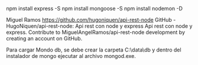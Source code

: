 npm install express -S
npm install mongoose -S
npm install nodemon -D

Miguel Ramos
https://github.com/hugoniquen/api-rest-node
GitHub - HugoNiquen/api-rest-node: Api rest con node y express
Api rest con node y express. Contribute to MiguelAngelRamos/api-rest-node development by creating an account on GitHub.


Para cargar Mondo db, se debe crear la carpeta C:\data\db y dentro del instalador de mongo ejecutar al archivo mongod.exe.
